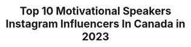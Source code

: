 ---
title: Top 10 Motivational Speakers Instagram Influencers In Canada in 2023
description: >-
  Find top motivational speakers Instagram influencers in Canada in 2023. Most popular hashtags: #motivation #motivationalspeaker #motivationalquotes #love.
platform: Instagram
hits: 19
text_top: Analyze the best Instagram influencers on inBeat.
text_bottom: Our search engine has 19 Instagram influencers like this in Canada for you to pitch.
profiles:
  - username: "lklawes"
    fullname: >-
      Kaitlyn Lawes
    bio: >-
      📍Winnipeg MB, 🇨🇦 • 2X Olympic Gold Medallist • World Champion • Third- @teamjenniferjones • Motivational Speaker
    location: "Canada"
    followers: 23722
    engagement: 653
    commentsToLikes: 0.012656
    id: ck5cbfr7wfc4z0i112qquhkmz
    verified: true
    hashtags: "#manitoba, #repost, #hatsforhope, #icefishing"
  - username: "nasim.jafar.janapolo"
    fullname: >-
      زوج ماجراجوی جهانگرد #جاناپولو
    bio: >-
      World travellers, motivational speakers #janapolo اولین زوج ایرانی که دور دنیا را رکاب زدند و درخت کاشتند 📸 @jana_photography_vancouver نسيم-جعفر🇨🇦
    location: "Canada"
    followers: 5803
    engagement: 1396
    commentsToLikes: 0.025738
    id: ckf5pg2ob5z4e0j23bogtqn4e
    verified: false
    hashtags: "#motorcycletouring, #instabikers, #dreamscape, #motorcycle"
  - username: "annkaplan_ownit"
    fullname: >-
      Dr Ann Kaplan
    bio: >-
      DBA, MBA, MSc, ICD.D Whatever you do, whoever you are...own it. TV Personality, Motivational Speaker, Author, CEO, Real Housewife of Toronto & Mom
    location: "Canada"
    followers: 41089
    engagement: 78
    commentsToLikes: 0.050713
    id: ck6tzrljrbfyc0j719f1011hr
    verified: true
    hashtags: "#happyhalloween, #cooking, #lovemyfamily, #halloweencookingideas"
  - username: "sarahwells400mh"
    fullname: >-
      Sarah Wells
    bio: >-
      🏃🏼‍♀️ Olympian 🥈 Pan Am Silver Medallist 🎤 Motivational #Speaker 🌟 Founder of the @believeinitiative
    location: "Canada"
    followers: 22759
    engagement: 216
    commentsToLikes: 0.033174
    id: ck6uclo3tgc290j71tkkyc168
    verified: true
    hashtags: "#commitment, #alwaysimproving, #dreambigger, #rbcfuturelaunch"
  - username: "millions2billions"
    fullname: >-
      This Page 👇🏼
    bio: >-
      🤷🏻‍♂️ | post best Content 🤘🏼 | This is the page U were 👀 for ✌🏼 | Motivate U for sure 📨 | for business Inquiry 🧑🏻‍💻 | Grow your IG with my help. DM me
    location: "Canada"
    followers: 78824
    engagement: 281
    commentsToLikes: 0.020111
    id: ck8t1g8yzvni60j78cetjmueh
    verified: false
    hashtags: "#leadership, #positivity, #businessminded, #hustle"
  - username: "natalia.armani"
    fullname: >-
      Natalia Armani!
    bio: >-
      #natsbubble #EyeoftheFuture Sister.of.a.Deaf.Adult 📍Toronto 🤟🏼Believe in yourself even when no one else does
    location: "Canada"
    followers: 11352
    engagement: 597
    commentsToLikes: 0.162754
    id: ck8t19t6duy2g0j785ojcrtdx
    verified: false
    hashtags: "#makeuplooks, #morphebabe, #selfawareness, #latina"
  - username: "nubs416"
    fullname: >-
      Talli Osborne
    bio: >-
      🇨🇦 Punk rock optimist dedicated to inspiring the world. ❌ TEDx Speaker. 💓 Music, Cats, Food! This is a safe space!✌🏼💯🏳️‍🌈♿️✊🏾💕🤘🏼
    location: "Canada"
    followers: 9589
    engagement: 611
    commentsToLikes: 0.069735
    id: ck6tobgcud4rc0j71sm5314pr
    verified: false
    hashtags: "#confidenceisbeautiful, #inspiring, #differencesarebeautiful, #inspiration"
  - username: "86_construction_contracting"
    fullname: >-
      86 Construction Contracting C.
    bio: >-
      General contracting. Additions/ structural changes. Kitchens and bathrooms.
    location: "Canada"
    followers: 51018
    engagement: 52
    commentsToLikes: 0.030801
    id: ckaorm0yhntwi0i78guuezg7y
    verified: false
    hashtags: "#handmade, #woodworking, #wood, #toronto"
  - username: "esiemensah"
    fullname: >-
      Esie Mensah
    bio: >-
      Choreographer • Dancer • Teacher • TedXToronto speaker Rihanna • Drake • French Montana • Founder @esiemensahcreations & @blackstarsto 🇬🇭🇨🇦🇹🇬
    location: "Canada"
    followers: 7805
    engagement: 531
    commentsToLikes: 0.123300
    id: ck0vx9mbmxugx0i19owxnclzj
    verified: false
    hashtags: "#esiemensah, #afrowine, #iamablackstar, #soca"
  - username: "paqsofficial"
    fullname: >-
      Philippe Paquette
    bio: >-
      🐺 The Wolfpaq 💰 Big Brother Winner ⚡️ Energetic Alignment Coach (LOA)
    location: "Canada"
    followers: 30179
    engagement: 106
    commentsToLikes: 0.032692
    id: ck5ceqtfpliy70i11bq6j42tl
    verified: false
    hashtags: "#lawofattraction, #inspirational, #inspiration, #personaldevelopment"
---